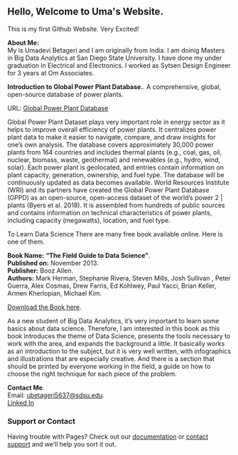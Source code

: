 ## Hello, Welcome to Uma's Website.  

This is my first Github Website. Very Excited! 

**About Me:**   
My is Umadevi Betageri and I am originally from India. I am doinig Masters in Big Data Analytics at San Diego State University. I have done my under graduation in Electrical and Electronics. I worked as Sytsen Design Engineer for 3 years at Om Associates.   

**Introduction to Global Power Plant Database.**. 
A comprehensive, global, open-source database of power plants.  

URL: [Global Power Plant Database](https://datasets.wri.org/dataset/globalpowerplantdatabase)  

Global Power Plant Dataset plays very important role in energy sector as it helps to improve overall efficiency of power plants. It centralizes power plant data to make it easier to navigate, compare, and draw insights for one’s own analysis. The database covers approximately 30,000 power plants from 164 countries and includes thermal plants (e.g., coal, gas, oil, nuclear, biomass, waste, geothermal) and renewables (e.g., hydro, wind, solar). Each power plant is geolocated, and entries contain information on plant capacity, generation, ownership, and fuel type. The database will be continuously updated as data becomes available.
World Resources Institute (WRI) and its partners have created the Global Power Plant Database (GPPD) as an open-source, open-access dataset of the world’s power 2 | plants (Byers et al. 2018). It is assembled from hundreds of public sources and contains information on technical characteristics of power plants, including capacity (megawatts), location, and fuel type.   



To Learn Data Science There are many free book available online. Here is one of them.  


**Book Name:** **“The Field Guide to Data Science”**.  
**Published on:** November 2013.  
**Publisher:** Booz Allen.  
**Authors:** Mark Herman, Stephanie Rivera, Steven Mills, Josh Sullivan , Peter Guerra, Alex Cosmas, Drew Farris, Ed Kohlwey, Paul Yacci, Brian Keller, Armen Kherlopian, Michael Kim. 

[Download the Book here](https://www.researchgate.net/publication/258698880_The_Field_Guide_to_Data_Science). 


As a new student of Big Data Analytics, it’s very important to learn some basics about data science. Therefore, I am interested in this book as
this book introduces the theme of Data Science, presents the tools necessary to work with the area, and expands the background a little. It basically works as an introduction to the subject, but it is very well written, with infographics and illustrations that are especially creative. And there is a section that should be printed by everyone working in the field, a guide on how to choose the right technique for each piece of the problem.  



**Contact Me**.   
Email: ubetageri5637@sdsu.edu.   
[Linked In](https://www.linkedin.com/in/umadevi-betageri-74bb64b0)



### Support or Contact

Having trouble with Pages? Check out our [documentation](https://docs.github.com/categories/github-pages-basics/) or [contact support](https://support.github.com/contact) and we’ll help you sort it out.
